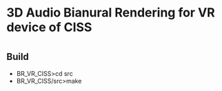 # 3D Audio Bianural Rendering for VR device of CISS
#
## Build
+ BR_VR_CISS>cd src
+ BR_VR_CISS/src>make
